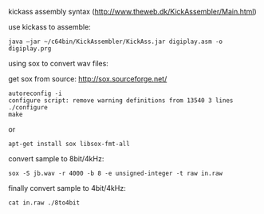 kickass assembly syntax (http://www.theweb.dk/KickAssembler/Main.html)

use kickass to assemble:
```
java –jar ~/c64bin/KickAssembler/KickAss.jar digiplay.asm -o digiplay.prg
```

using sox to convert wav files:

get sox from source:
http://sox.sourceforge.net/
```
autoreconfig -i
configure script: remove warning definitions from 13540 3 lines
./configure
make
```
or
```
apt-get install sox libsox-fmt-all
```
convert sample to 8bit/4kHz:
```
sox -S jb.wav -r 4000 -b 8 -e unsigned-integer -t raw in.raw
```
finally convert sample to 4bit/4kHz:
```
cat in.raw ./8to4bit 
```
